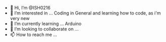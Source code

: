 - 👋 Hi, I’m @ISH0216
- 👀 I’m interested in ... Coding in General and learning how to code, as i'm very new
- 🌱 I’m currently learning ... Arduino
- 💞️ I’m looking to collaborate on ...
- 📫 How to reach me ... 

<!---
ISH0216/ISH0216 is a ✨ special ✨ repository because its `README.md` (this file) appears on your GitHub profile.
You can click the Preview link to take a look at your changes.
--->
